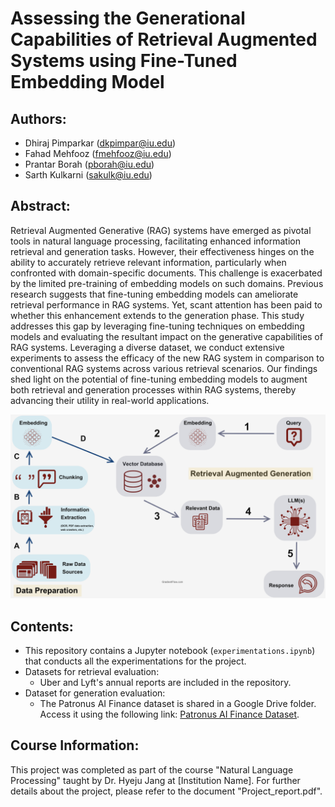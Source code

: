 # Assessing the Generational Capabilities of Retrieval Augmented Systems using Fine-Tuned Embedding Model

## Authors:
- Dhiraj Pimparkar (dkpimpar@iu.edu)
- Fahad Mehfooz (fmehfooz@iu.edu)
- Prantar Borah (pborah@iu.edu)
- Sarth Kulkarni (sakulk@iu.edu)

## Abstract:
Retrieval Augmented Generative (RAG) systems have emerged as pivotal tools in natural language processing, facilitating enhanced information retrieval and generation tasks. However, their effectiveness hinges on the ability to accurately retrieve relevant information, particularly when confronted with domain-specific documents. This challenge is exacerbated by the limited pre-training of embedding models on such domains. Previous research suggests that fine-tuning embedding models can ameliorate retrieval performance in RAG systems. Yet, scant attention has been paid to whether this enhancement extends to the generation phase. This study addresses this gap by leveraging fine-tuning techniques on embedding models and evaluating the resultant impact on the generative capabilities of RAG systems. Leveraging a diverse dataset, we conduct extensive experiments to assess the efficacy of the new RAG system in comparison to conventional RAG systems across various retrieval scenarios. Our findings shed light on the potential of fine-tuning embedding models to augment both retrieval and generation processes within RAG systems, thereby advancing their utility in real-world applications.

![Retrieval Augmented Generation](RAG_image.png)

## Contents:
- This repository contains a Jupyter notebook (`experimentations.ipynb`) that conducts all the experimentations for the project.
- Datasets for retrieval evaluation:
  - Uber and Lyft's annual reports are included in the repository.
- Dataset for generation evaluation:
  - The Patronus AI Finance dataset is shared in a Google Drive folder. Access it using the following link: [Patronus AI Finance Dataset](https://drive.google.com/drive/folders/1-1RhBQzfagQlL9dO6qeCFJg3riodV8g1?usp=sharing).

## Course Information:
This project was completed as part of the course "Natural Language Processing" taught by Dr. Hyeju Jang at [Institution Name]. For further details about the project, please refer to the document "Project_report.pdf".
